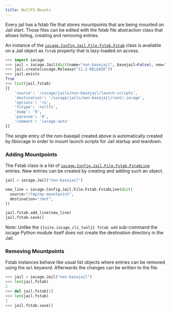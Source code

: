 ```yaml
---
title: NullFS Mounts
---
```

Every jail has a fstab file that stores mountpoints that are being mounted on Jail start.
Those files can be edited with the fstab file abstraction class that allows listing, creating and removing entries.

An instance of the [`iocage.Config.Jail.File.Fstab.Fstab`](https://iocage.github.io/libiocage/iocage.Config.Jail.File.Fstab.html) class is available on a Jail object as `fstab` property that is lazy-loaded on access.

```python
>>> import iocage
>>> jail = iocage.Jail(dict(name="non-basejail", basejail=False), new=True)
>>> jail.create(iocage.Release("11.2-RELEASE"))
>>> jail.exists
True
>>> list(jail.fstab)
[{
    'source': '/iocage/jails/non-basejail/launch-scripts',
    'destination': '/iocage/jails/non-basejail/root/.iocage',
    'options': 'ro',
    'fstype': 'nullfs',
    'dump': '0',
    'passnum': '0',
    'comment': 'iocage-auto'
}]
```

The single entry of the non-basejail created above is automatically created by libiocage in order to mount launch scripts for Jail startup and teardown.

### Adding Mountpoints

The Fstab class is a list of [`iocage.Config.Jail.File.Fstab.FstabLine`](https://iocage.github.io/libiocage/iocage.Config.Jail.File.Fstab.html#iocage.Config.Jail.File.Fstab.FstabLine) entries.
New entries can be created by creating and adding such an object.

```python
jail = iocage.Jail("non-basejail")

new_line = iocage.Config.Jail.File.Fstab.FstabLine(dict(
  source="/tmp/my-mountpoint",
  destination="/mnt",
))

jail.fstab.add_line(new_line)
jail.fstab.save()
```

Note: Unlike the `{{site.iocage_cli_tool}} fstab add` sub-command the iocage Python module itself does not create the destination directory in the Jail.

### Removing Mountpoints

Fstab instances behave like usual list objects where entries can be removed using the `del` keyword.
Afterwards the changes can be written to the file.

```python
>>> jail = iocage.Jail("non-basejail")
>>> len(jail.fstab)
2
>>> del jail.fstab[1]
>>> len(jail.fstab)
1
>>> jail.fstab.save()
```